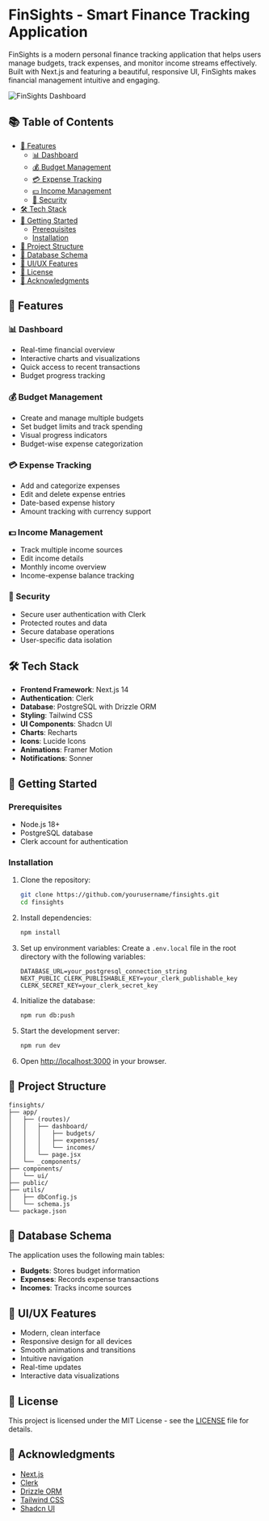 # FinSights - Smart Finance Tracking Application

FinSights is a modern personal finance tracking application that helps users manage budgets, track expenses, and monitor income streams effectively. Built with Next.js and featuring a beautiful, responsive UI, FinSights makes financial management intuitive and engaging.

![FinSights Dashboard](public/dashboard.png)

## 📚 Table of Contents

- [🌟 Features](#-features)
  - [📊 Dashboard](#-dashboard)
  - [💰 Budget Management](#-budget-management)
  - [💳 Expense Tracking](#-expense-tracking)
  - [💵 Income Management](#-income-management)
  - [🔐 Security](#-security)
- [🛠️ Tech Stack](#️-tech-stack)
- [🚀 Getting Started](#-getting-started)
  - [Prerequisites](#prerequisites)
  - [Installation](#installation)
- [📁 Project Structure](#-project-structure)
- [🔧 Database Schema](#-database-schema)
- [🎨 UI/UX Features](#-uiux-features)
- [📝 License](#-license)
- [🙏 Acknowledgments](#-acknowledgments)

## 🌟 Features

### 📊 Dashboard
- Real-time financial overview
- Interactive charts and visualizations
- Quick access to recent transactions
- Budget progress tracking

### 💰 Budget Management
- Create and manage multiple budgets
- Set budget limits and track spending
- Visual progress indicators
- Budget-wise expense categorization

### 💳 Expense Tracking
- Add and categorize expenses
- Edit and delete expense entries
- Date-based expense history
- Amount tracking with currency support

### 💵 Income Management
- Track multiple income sources
- Edit income details
- Monthly income overview
- Income-expense balance tracking

### 🔐 Security
- Secure user authentication with Clerk
- Protected routes and data
- Secure database operations
- User-specific data isolation

## 🛠️ Tech Stack

- **Frontend Framework**: Next.js 14
- **Authentication**: Clerk
- **Database**: PostgreSQL with Drizzle ORM
- **Styling**: Tailwind CSS
- **UI Components**: Shadcn UI
- **Charts**: Recharts
- **Icons**: Lucide Icons
- **Animations**: Framer Motion
- **Notifications**: Sonner

## 🚀 Getting Started

### Prerequisites

- Node.js 18+ 
- PostgreSQL database
- Clerk account for authentication

### Installation

1. Clone the repository:
   ```bash
   git clone https://github.com/yourusername/finsights.git
   cd finsights
   ```

2. Install dependencies:
   ```bash
   npm install
   ```

3. Set up environment variables:
   Create a `.env.local` file in the root directory with the following variables:
   ```env
   DATABASE_URL=your_postgresql_connection_string
   NEXT_PUBLIC_CLERK_PUBLISHABLE_KEY=your_clerk_publishable_key
   CLERK_SECRET_KEY=your_clerk_secret_key
   ```

4. Initialize the database:
   ```bash
   npm run db:push
   ```

5. Start the development server:
   ```bash
   npm run dev
   ```

6. Open [http://localhost:3000](http://localhost:3000) in your browser.

## 📁 Project Structure

```
finsights/
├── app/
│   ├── (routes)/
│   │   ├── dashboard/
│   │   │   ├── budgets/
│   │   │   ├── expenses/
│   │   │   └── incomes/
│   │   └── page.jsx
│   └── _components/
├── components/
│   └── ui/
├── public/
├── utils/
│   ├── dbConfig.js
│   └── schema.js
└── package.json
```

## 🔧 Database Schema

The application uses the following main tables:

- **Budgets**: Stores budget information
- **Expenses**: Records expense transactions
- **Incomes**: Tracks income sources

## 🎨 UI/UX Features

- Modern, clean interface
- Responsive design for all devices
- Smooth animations and transitions
- Intuitive navigation
- Real-time updates
- Interactive data visualizations

## 📝 License

This project is licensed under the MIT License - see the [LICENSE](LICENSE) file for details.

## 🙏 Acknowledgments

- [Next.js](https://nextjs.org/)
- [Clerk](https://clerk.com/)
- [Drizzle ORM](https://orm.drizzle.team/)
- [Tailwind CSS](https://tailwindcss.com/)
- [Shadcn UI](https://ui.shadcn.com/)